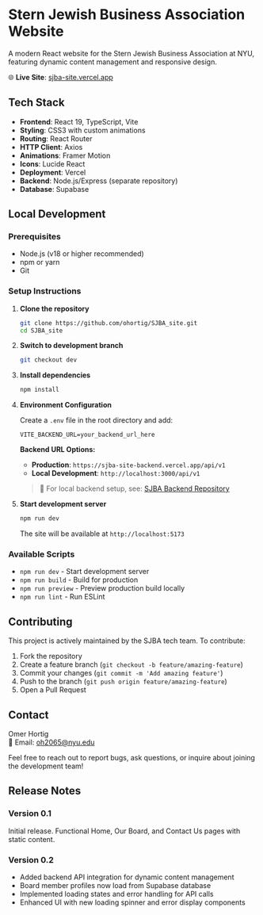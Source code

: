 # Stern Jewish Business Association Website

A modern React website for the Stern Jewish Business Association at NYU, featuring dynamic content management and responsive design.

🌐 **Live Site**: [sjba-site.vercel.app](https://sjba-site.vercel.app)

## Tech Stack

- **Frontend**: React 19, TypeScript, Vite
- **Styling**: CSS3 with custom animations
- **Routing**: React Router
- **HTTP Client**: Axios
- **Animations**: Framer Motion
- **Icons**: Lucide React
- **Deployment**: Vercel
- **Backend**: Node.js/Express (separate repository)
- **Database**: Supabase

## Local Development

### Prerequisites
- Node.js (v18 or higher recommended)
- npm or yarn
- Git

### Setup Instructions

1. **Clone the repository**
   ```bash
   git clone https://github.com/ohortig/SJBA_site.git
   cd SJBA_site
   ```

2. **Switch to development branch**
   ```bash
   git checkout dev
   ```

3. **Install dependencies**
   ```bash
   npm install
   ```

4. **Environment Configuration**
   
   Create a `.env` file in the root directory and add:
   ```env
   VITE_BACKEND_URL=your_backend_url_here
   ```
   
   **Backend URL Options:**
   - **Production**: `https://sjba-site-backend.vercel.app/api/v1`
   - **Local Development**: `http://localhost:3000/api/v1`
     
   > 📝 For local backend setup, see: [SJBA Backend Repository](https://github.com/ohortig/SJBA_site_backend)

5. **Start development server**
   ```bash
   npm run dev
   ```
   
   The site will be available at `http://localhost:5173`

### Available Scripts

- `npm run dev` - Start development server
- `npm run build` - Build for production
- `npm run preview` - Preview production build locally
- `npm run lint` - Run ESLint

## Contributing

This project is actively maintained by the SJBA tech team. To contribute:

1. Fork the repository
2. Create a feature branch (`git checkout -b feature/amazing-feature`)
3. Commit your changes (`git commit -m 'Add amazing feature'`)
4. Push to the branch (`git push origin feature/amazing-feature`)
5. Open a Pull Request

## Contact

Omer Hortig  
📧 Email: [oh2065@nyu.edu](mailto:oh2065@nyu.edu)

Feel free to reach out to report bugs, ask questions, or inquire about joining the development team!

## Release Notes

### Version 0.1
Initial release. Functional Home, Our Board, and Contact Us pages with static content.

### Version 0.2 
- Added backend API integration for dynamic content management
- Board member profiles now load from Supabase database
- Implemented loading states and error handling for API calls
- Enhanced UI with new loading spinner and error display components 